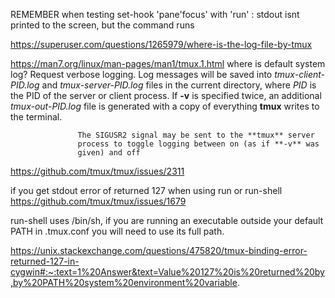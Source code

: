 REMEMBER when testing set-hook 'pane'focus'  with 'run' : stdout isnt printed to the screen, but the command runs

https://superuser.com/questions/1265979/where-is-the-log-file-by-tmux

https://man7.org/linux/man-pages/man1/tmux.1.html
where is default system log?
Request verbose logging.  Log messages will be saved
                   into _tmux-client-PID.log_ and _tmux-server-PID.log_
                   files in the current directory, where _PID_ is the PID
                   of the server or client process.  If **-v** is specified
                   twice, an additional _tmux-out-PID.log_ file is
                   generated with a copy of everything **tmux** writes to
                   the terminal.

                   The SIGUSR2 signal may be sent to the **tmux** server
                   process to toggle logging between on (as if **-v** was
                   given) and off
				   
				
https://github.com/tmux/tmux/issues/2311


if you get stdout error of returned 127 when using run or run-shell
https://github.com/tmux/tmux/issues/1679

run-shell uses /bin/sh, if you are running an executable outside your default PATH in .tmux.conf you will need to use its full path.

https://unix.stackexchange.com/questions/475820/tmux-binding-error-returned-127-in-cygwin#:~:text=1%20Answer&text=Value%20127%20is%20returned%20by,by%20PATH%20system%20environment%20variable.